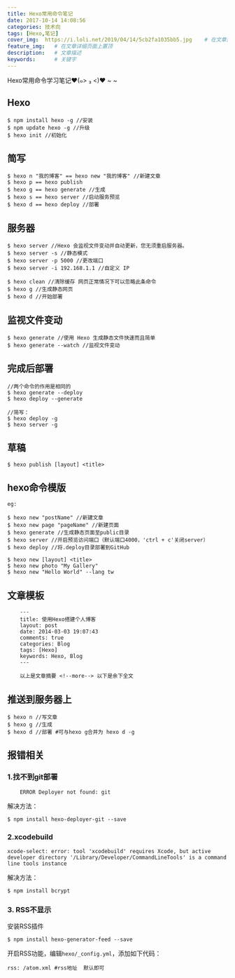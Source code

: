 ```yaml
---
title: Hexo常用命令笔记
date: 2017-10-14 14:08:56
categories: 技术向
tags: [Hexo,笔记]
cover_img:  https://i.loli.net/2019/04/14/5cb2fa1035bb5.jpg    # 在文章摘要上显示
feature_img:   # 在文章详细页面上置顶
description:   # 文章描述
keywords:      # 关键字
---
```




Hexo常用命令学习笔记♥(๑> ₃ <)♥ ~ ~
<!--more-->

## Hexo

```
$ npm install hexo -g //安装  
$ npm update hexo -g //升级  
$ hexo init //初始化
```

## 简写

```
$ hexo n "我的博客" == hexo new "我的博客" //新建文章
$ hexo p == hexo publish
$ hexo g == hexo generate //生成
$ hexo s == hexo server //启动服务预览
$ hexo d == hexo deploy //部署
```

## 服务器

```
$ hexo server //Hexo 会监视文件变动并自动更新，您无须重启服务器。
$ hexo server -s //静态模式
$ hexo server -p 5000 //更改端口
$ hexo server -i 192.168.1.1 //自定义 IP

$ hexo clean //清除缓存 网页正常情况下可以忽略此条命令
$ hexo g //生成静态网页
$ hexo d //开始部署
```

## 监视文件变动

```
$ hexo generate //使用 Hexo 生成静态文件快速而且简单
$ hexo generate --watch //监视文件变动
```

## 完成后部署

```
//两个命令的作用是相同的
$ hexo generate --deploy
$ hexo deploy --generate

//简写：
$ hexo deploy -g
$ hexo server -g
```

## 草稿

```
$ hexo publish [layout] <title>
```

## hexo命令模版

```
eg:

$ hexo new "postName" //新建文章
$ hexo new page "pageName" //新建页面
$ hexo generate //生成静态页面至public目录
$ hexo server //开启预览访问端口（默认端口4000，'ctrl + c'关闭server）
$ hexo deploy //将.deploy目录部署到GitHub

$ hexo new [layout] <title>
$ hexo new photo "My Gallery"
$ hexo new "Hello World" --lang tw
```

## 文章模板

```
	---	
	title: 使用Hexo搭建个人博客
	layout: post
	date: 2014-03-03 19:07:43
	comments: true
	categories: Blog
	tags: [Hexo]
	keywords: Hexo, Blog
	---

	以上是文章摘要 <!--more--> 以下是余下全文 
```

## 推送到服务器上

```
$ hexo n //写文章
$ hexo g //生成
$ hexo d //部署 #可与hexo g合并为 hexo d -g
```

## 报错相关

### 1.找不到git部署

```
	ERROR Deployer not found: git
```
解决方法：
```
$ npm install hexo-deployer-git --save
```

### 2.xcodebuild

```
xcode-select: error: tool 'xcodebuild' requires Xcode, but active developer directory '/Library/Developer/CommandLineTools' is a command line tools instance
```
解决方法：
```
$ npm install bcrypt
```

### 3. RSS不显示

安装RSS插件

```
$ npm install hexo-generator-feed --save
```

开启RSS功能，编辑`hexo/_config.yml`，添加如下代码：

```
rss: /atom.xml #rss地址  默认即可
```

